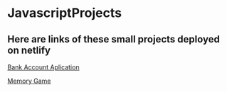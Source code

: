 # JavascriptProjects

## Here are links of these small projects deployed on netlify

[Bank Account Aplication](https://bankaccdp.netlify.app/) </br>

[Memory Game](https://memorygamedp.netlify.app/)
